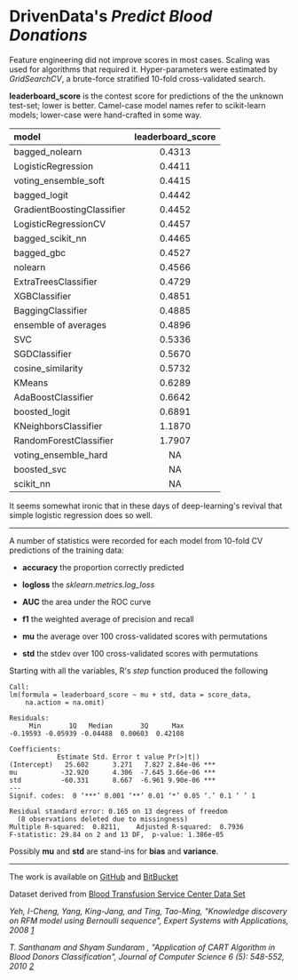 # DrivenData's *Predict Blood Donations*

Feature engineering did not improve scores in most cases. Scaling was used for  algorithms that required it. Hyper-parameters were estimated by *GridSearchCV*, a brute-force stratified 10-fold cross-validated search.

**leaderboard_score** is the contest score for predictions of the the unknown test-set; lower is better. Camel-case model names refer to scikit-learn models; lower-case were hand-crafted in some way.

|model                      | leaderboard_score|
|:--------------------------|:-----------------:|
|bagged_nolearn             |            0.4313|
|LogisticRegression         |            0.4411|
|voting_ensemble_soft       |            0.4415|
|bagged_logit               |            0.4442|
|GradientBoostingClassifier |            0.4452|
|LogisticRegressionCV       |            0.4457|
|bagged_scikit_nn           |            0.4465|
|bagged_gbc                 |            0.4527|
|nolearn                    |            0.4566|
|ExtraTreesClassifier       |            0.4729|
|XGBClassifier              |            0.4851|
|BaggingClassifier          |            0.4885|
|ensemble of averages       |            0.4896|
|SVC                        |            0.5336|
|SGDClassifier              |            0.5670|
|cosine_similarity          |            0.5732|
|KMeans                     |            0.6289|
|AdaBoostClassifier         |            0.6642|
|boosted_logit              |            0.6891|
|KNeighborsClassifier       |            1.1870|
|RandomForestClassifier     |            1.7907|
|voting_ensemble_hard       |                NA|
|boosted_svc                |                NA|
|scikit_nn                  |                NA|

It seems somewhat ironic that in these days of deep-learning's revival that simple logistic regression does so well.   

------------------------------

A number of statistics were recorded for each model from 10-fold CV predictions of the training data:

  * **accuracy**  the proportion correctly predicted

  * **logloss**  the *sklearn.metrics.log_loss*

  * **AUC**  the area under the ROC curve

  * **f1**   the weighted average of precision and recall

  * **mu** the average over 100 cross-validated scores with permutations

  * **std** the stdev over 100 cross-validated scores with permutations

Starting with all the variables, R's *step* function produced the following
```
Call:
lm(formula = leaderboard_score ~ mu + std, data = score_data,
    na.action = na.omit)

Residuals:
     Min       1Q   Median       3Q      Max
-0.19593 -0.05939 -0.04488  0.00603  0.42108

Coefficients:
            Estimate Std. Error t value Pr(>|t|)
(Intercept)   25.602      3.271   7.827 2.84e-06 ***
mu           -32.920      4.306  -7.645 3.66e-06 ***
std          -60.331      8.667  -6.961 9.90e-06 ***
---
Signif. codes:  0 ‘***’ 0.001 ‘**’ 0.01 ‘*’ 0.05 ‘.’ 0.1 ‘ ’ 1

Residual standard error: 0.165 on 13 degrees of freedom
  (8 observations deleted due to missingness)
Multiple R-squared:  0.8211,	Adjusted R-squared:  0.7936
F-statistic: 29.84 on 2 and 13 DF,  p-value: 1.386e-05
```
Possibly **mu** and **std** are stand-ins for **bias** and **variance**.

--------------------------

The work is available on [GitHub](https://github.com/grfiv/predict-blood-donations) and [BitBucket](https://bitbucket.org/grfiv/predict-blood-donations/)

Dataset derived from [Blood Transfusion Service Center Data Set](https://archive.ics.uci.edu/ml/datasets/Blood+Transfusion+Service+Center)

<cite>Yeh, I-Cheng, Yang, King-Jang, and Ting, Tao-Ming, "Knowledge discovery on RFM model using Bernoulli sequence", Expert Systems with Applications, 2008 [1]</cite>

[1]:http://dl.acm.org/citation.cfm?id=1498365

<cite>T. Santhanam and Shyam Sundaram , "Application of CART Algorithm in Blood Donors Classification", Journal of Computer Science 6 (5): 548-552, 2010  [2]</cite>

[2]:http://citeseerx.ist.psu.edu/viewdoc/download?doi=10.1.1.165.8749&rep=rep1&type=pdf

